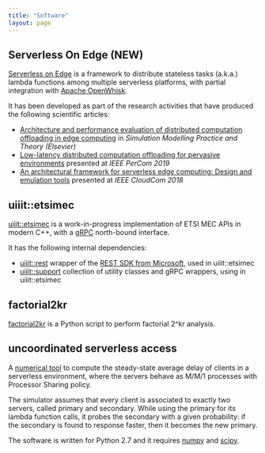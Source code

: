 ```yaml
---
title: "Software"
layout: page
---
```


## Serverless On Edge (NEW)

[Serverless on Edge](https://github.com/ccicconetti/serverlessonedge) is a framework to distribute stateless tasks (a.k.a.) lambda functions among multiple serverless platforms, with partial integration with [Apache OpenWhisk](https://openwhisk.apache.org/).

It has been developed as part of the research activities that have produced the following scientific articles:

- [Architecture and performance evaluation of distributed computation offloading in edge computing](simpat.md) in _Simulation Modelling Practice and Theory (Elsevier)_
- [Low-latency distributed computation offloading for pervasive environments](percom2019.md) presented at _IEEE PerCom 2019_
- [An architectural framework for serverless edge computing: Design and emulation tools](cloudcom2018.md) presented at _IEEE CloudCom 2018_

## uiiit::etsimec

[uiiit::etsimec](https://github.com/ccicconetti/etsimec) is a
work-in-progress implementation of ETSI MEC APIs in modern C++,
with a [gRPC](https://grpc.io/) north-bound interface.

It has the following internal dependencies:

- [uiiit::rest](https://github.com/ccicconetti/rest) wrapper of the
[REST SDK from Microsoft](https://github.com/Microsoft/cpprestsdk),
used in uiiit::etsimec
- [uiiit::support](https://github.com/ccicconetti/support) collection
of utility classes and gRPC wrappers, using in uiiit::etsimec

## factorial2kr

[factorial2kr](https://github.com/ccicconetti/factorial2kr) is a
Python script to perform factorial 2^kr analysis.

## uncoordinated serverless access

A [numerical tool](https://github.com/ccicconetti/markovsim/) to
compute the steady-state average delay of clients in a serverless
environment, where the servers behave as M/M/1 processes with
Processor Sharing policy.

The simulator assumes that every client is associated to exactly
two servers, called primary and secondary.  While using the primary
for its lambda function calls, it probes the secondary with a given
probability: if the secondary is found to response faster, then it
becomes the new primary.

The software is written for Python 2.7 and it requires
[numpy](https://numpy.org/) and [scipy](https://www.scipy.org/).
